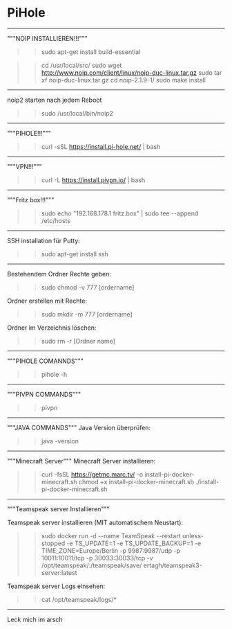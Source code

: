 # PiHole

*****************************************************************
"""NOIP INSTALLIEREN!!!"""
>>sudo apt-get install build-essential

>>cd /usr/local/src/
>>sudo wget http://www.noip.com/client/linux/noip-duc-linux.tar.gz
>>sudo tar xf noip-duc-linux.tar.gz
>>cd noip-2.1.9-1/
>>sudo make install

*******************************************************************
noip2 starten nach jedem Reboot
>>sudo /usr/local/bin/noip2
*******************************************************************

"""PIHOLE!!!"""
>>curl -sSL https://install.pi-hole.net/ | bash
*******************************************************************

"""VPN!!!"""
>>curl -L https://install.pivpn.io/ | bash
*******************************************************************

"""Fritz box!!!"""
>>sudo echo "192.168.178.1 fritz.box" | sudo tee --append /etc/hosts

*******************************************************************
SSH installation für Putty: 
>>sudo apt-get install ssh
*******************************************************************

Bestehendem Ordner Rechte geben:
>>sudo chmod -v 777 [ordername]

Ordner erstellen mit Rechte: 
>>sudo mkdir -m 777 [ordername]

Ordner im Verzeichnis löschen: 
>>sudo rm -r [Ordner name]

*******************************************************************
"""PIHOLE COMANNDS"""
>>pihole -h

*******************************************************************
"""PIVPN COMMANDS"""
>>pivpn
*******************************************************************

"""JAVA COMMANDS"""
Java Version überprüfen: 
>>java -version
*******************************************************************

"""Minecraft Server"""
Minecraft Server installieren: 
>>curl -fsSL https://getmc.marc.tv/ -o install-pi-docker-minecraft.sh 
chmod +x install-pi-docker-minecraft.sh 
./install-pi-docker-minecraft.sh
*******************************************************************

"""Teamspeak server Installieren"""

Teamspeak server installieren (MIT automatischem Neustart): 
>>sudo docker run -d --name TeamSpeak --restart unless-stopped -e TS_UPDATE=1 -e TS_UPDATE_BACKUP=1 -e TIME_ZONE=Europe/Berlin -p 9987:9987/udp -p 10011:10011/tcp -p 30033:30033/tcp -v /opt/teamspeak/:/teamspeak/save/ ertagh/teamspeak3-server:latest

Teamspeak server Logs einsehen:
>>cat /opt/teamspeak/logs/*
*******************************************************************

Leck mich im arsch
